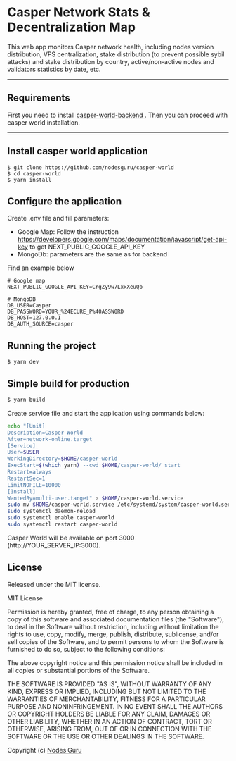 # Casper Network Stats & Decentralization Map

This web app monitors Casper network health, including nodes version distribution, VPS centralization, stake distribution (to prevent possible sybil attacks) and stake distribution by country, active/non-active nodes and validators statistics by date, etc.

---
## Requirements

First you need to install [ casper-world-backend ]( https://github.com/nodesguru/casper-world-backend ).
Then you can proceed with casper world installation.

---

## Install casper world application

    $ git clone https://github.com/nodesguru/casper-world
    $ cd casper-world
    $ yarn install

## Configure the application

Create .env file and fill parameters:

- Google Map: Follow the instruction https://developers.google.com/maps/documentation/javascript/get-api-key to get NEXT_PUBLIC_GOOGLE_API_KEY
- MongoDb: parameters are the same as for backend

Find an example below

    # Google map
    NEXT_PUBLIC_GOOGLE_API_KEY=CrgZy9w7LxxXeuQb
    
    # MongoDB
    DB_USER=Casper
    DB_PASSWORD=YOUR_%24ECURE_P%40ASSW0RD
    DB_HOST=127.0.0.1
    DB_AUTH_SOURCE=casper

## Running the project

    $ yarn dev

## Simple build for production

```bash
$ yarn build
```

Create service file and start the application using commands below:
```bash
echo "[Unit]
Description=Casper World
After=network-online.target
[Service]
User=$USER
WorkingDirectory=$HOME/casper-world
ExecStart=$(which yarn) --cwd $HOME/casper-world/ start
Restart=always
RestartSec=1
LimitNOFILE=10000
[Install]
WantedBy=multi-user.target" > $HOME/casper-world.service
sudo mv $HOME/casper-world.service /etc/systemd/system/casper-world.service
sudo systemctl daemon-reload
sudo systemctl enable casper-world
sudo systemctl restart casper-world
```

Casper World will be available on port 3000 (http://YOUR_SERVER_IP:3000).

## License

Released under the MIT license.

MIT License

Permission is hereby granted, free of charge, to any person obtaining a copy
of this software and associated documentation files (the "Software"), to deal
in the Software without restriction, including without limitation the rights
to use, copy, modify, merge, publish, distribute, sublicense, and/or sell
copies of the Software, and to permit persons to whom the Software is
furnished to do so, subject to the following conditions:

The above copyright notice and this permission notice shall be included in all
copies or substantial portions of the Software.

THE SOFTWARE IS PROVIDED "AS IS", WITHOUT WARRANTY OF ANY KIND, EXPRESS OR
IMPLIED, INCLUDING BUT NOT LIMITED TO THE WARRANTIES OF MERCHANTABILITY,
FITNESS FOR A PARTICULAR PURPOSE AND NONINFRINGEMENT. IN NO EVENT SHALL THE
AUTHORS OR COPYRIGHT HOLDERS BE LIABLE FOR ANY CLAIM, DAMAGES OR OTHER
LIABILITY, WHETHER IN AN ACTION OF CONTRACT, TORT OR OTHERWISE, ARISING FROM,
OUT OF OR IN CONNECTION WITH THE SOFTWARE OR THE USE OR OTHER DEALINGS IN THE
SOFTWARE.

Copyright (c) [ Nodes.Guru ]( https://github.com/nodesguru )
